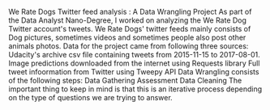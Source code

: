 We Rate Dogs Twitter feed analysis : A Data Wrangling Project
As part of the Data Analyst Nano-Degree, I worked on analyzing the We Rate Dog Twitter account's tweets. We Rate Dogs' twitter feeds mainly consists of Dog pictures, sometimes videos and sometimes people also post other animals photos. Data for the project came from following three sources:
Udacity's archive csv file containing tweets from 2015-11-15 to 2017-08-01.
Image predictions downloaded from the internet using Requests library
Full tweet infoormation from Twitter using Tweepy API
Data Wrangling consists of the following steps:
Data Gathering
Assessment
Data Cleaning
The important thing to keep in mind is that this is an iterative process depending on the type of questions we are trying to answer.
